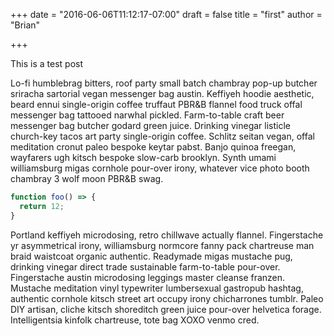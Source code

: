 +++
date = "2016-06-06T11:12:17-07:00"
draft = false
title = "first"
author = "Brian"

+++

This is a test post


Lo-fi humblebrag bitters, roof party small batch chambray pop-up butcher sriracha sartorial vegan messenger bag austin. Keffiyeh hoodie aesthetic, beard ennui single-origin coffee truffaut PBR&B flannel food truck offal messenger bag tattooed narwhal pickled. Farm-to-table craft beer messenger bag butcher godard green juice. Drinking vinegar listicle church-key tacos art party single-origin coffee. Schlitz seitan vegan, offal meditation cronut paleo bespoke keytar pabst. Banjo quinoa freegan, wayfarers ugh kitsch bespoke slow-carb brooklyn. Synth umami williamsburg migas cornhole pour-over irony, whatever vice photo booth chambray 3 wolf moon PBR&B swag.

```js
function foo() => {
  return 12;
}
```

Portland keffiyeh microdosing, retro chillwave actually flannel. Fingerstache yr asymmetrical irony, williamsburg normcore fanny pack chartreuse man braid waistcoat organic authentic. Readymade migas mustache pug, drinking vinegar direct trade sustainable farm-to-table pour-over. Fingerstache austin microdosing leggings master cleanse franzen. Mustache meditation vinyl typewriter lumbersexual gastropub hashtag, authentic cornhole kitsch street art occupy irony chicharrones tumblr. Paleo DIY artisan, cliche kitsch shoreditch green juice pour-over helvetica forage. Intelligentsia kinfolk chartreuse, tote bag XOXO venmo cred.



